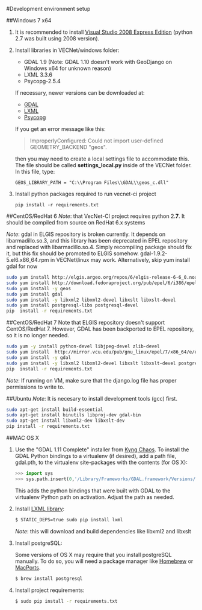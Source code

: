 #Development environment setup

##Windows 7 x64
1. It is recommended to install [Visual Studio 2008 Express Edition](http://www.microsoft.com/en-us/download/details.aspx?id=7873) (python 2.7 was built using
2008 version).

2. Install libraries in VECNet/windows folder:
   * GDAL 1.9 (Note: GDAL 1.10 doesn't work with GeoDjango on Windows x64 for unknown reason)
   * LXML 3.3.6
   * Psycopg-2.5.4

   If necessary, newer versions can be downloaded at:
   * [GDAL](http://www.gisinternals.com/release.php)
   * [LXML](http://www.lfd.uci.edu/~gohlke/pythonlibs/#lxml)
   * [Psycopg](http://www.stickpeople.com/projects/python/win-psycopg/)

	If you get an error message like this:
	> ImproperlyConfigured: Could not import user-defined GEOMETRY_BACKEND "geos".

	then you may need to create a local settings file to accommodate this. The file should be called **settings_local.py**
	inside of the VECNet folder. In this file, type: 
	```
	GEOS_LIBRARY_PATH = "C:\\Program Files\\GDAL\\geos_c.dll"
	```

3. Install python packages required to run vecnet-ci project
   ```
   pip install -r requirements.txt
   ```

##CentOS/RedHat 6
*Note*: that VecNet-CI project requires python 2.**7**. It should be compiled from source on RedHat 6.x systems

*Note*: gdal in ELGIS repository is broken currently. It depends on libarmadillo.so.3, and this library has been
deprecated in EPEL repository and replaced with libarmadillo.so.4. Simply recompiling package should fix it, but this
fix should be promoted to ELGIS somehow.
gdal-1.9.2-5.el6.x86_64.rpm in VECNet\linux may work. Alternatively, skip yum install gdal for now

```bash
sudo yum install http://elgis.argeo.org/repos/6/elgis-release-6-6_0.noarch.rpm
sudo yum install http://download.fedoraproject.org/pub/epel/6/i386/epel-release-6-8.noarch.rpm
sudo yum install -y geos
sudo yum install gdal
sudo yum install -y libxml2 libxml2-devel libxslt libxslt-devel
sudo yum install postgresql-libs postgresql-devel
pip  install -r requirements.txt
```

##CentOS/RedHat 7
Note that ELGIS repository doesn't support CentOS/RedHat 7. However, GDAL has been backported to EPEL repository, so it
is no longer needed.

```bash
sudo yum -y install python-devel libjpeg-devel zlib-devel
sudo yum install  http://mirror.vcu.edu/pub/gnu_linux/epel/7/x86_64/e/epel-release-7-5.noarch.rpm
sudo yum install -y gdal
sudo yum install -y libxml2 libxml2-devel libxslt libxslt-devel postgresql-libs postgresql-devel
pip  install -r requirements.txt
```

*Note*: If running on VM, make sure that the django.log file has proper permissions to write to.

##Ubuntu
*Note*: It is necesary to install development tools (gcc) first.
```bash
sudo apt-get install build-essential
sudo apt-get install binutils libproj-dev gdal-bin
sudo apt-get install libxml2-dev libxslt-dev
pip install -r requirements.txt
   ```

##MAC OS X
1. Use the "GDAL 1.11 Complete" installer from [Kyng Chaos](http://www.kyngchaos.com/software/frameworks).
    To install the GDAL Python bindings to a virtualenv (if desired), add a path file, gdal.pth, to the virtualenv site-packages
    with the contents (for OS X):

	```python
    >>> import sys
    >>> sys.path.insert(0,'/Library/Frameworks/GDAL.framework/Versions/1.9/Python/2.7/site-packages')
	```

    This adds the python bindings that were built with GDAL to the virtualenv Python path on
    activation.  Adjust the path as needed.

2. Install [LXML library](http://lxml.de/build.html#building-lxml-on-macos-x):

	```bash
    $ STATIC_DEPS=true sudo pip install lxml
	```

    *Note*: this will download and build dependencies like libxml2 and libxslt

3. Install postgreSQL:

    Some versions of OS X may require that you install postgreSQL manually.
    To do so, you will need a package manager like [Homebrew](http://brew.sh)
    or [MacPorts](https://www.macports.org).

	```bash
    $ brew install postgresql
	```

4. Install project requirements:

	```bash
    $ sudo pip install -r requirements.txt
	```
